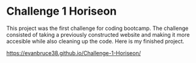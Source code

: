 # Challenge 1 Horiseon

This project was the first challenge for coding bootcamp. The challenge consisted of taking a previously constructed website and making it more accesible while also cleaning up the code. Here is my finished project.

https://evanbruce38.github.io/Challenge-1-Horiseon/

